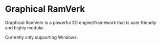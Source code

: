 # Graphical RamVerk
Graphical RamVerk is a powerful 3D engine/framework that is user friendly and highly modular.

Currently only supporting Windows.
